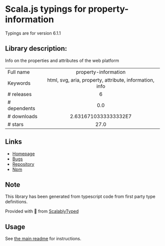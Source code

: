 
# Scala.js typings for property-information

Typings are for version 6.1.1

## Library description:
Info on the properties and attributes of the web platform

|                    |                 |
| ------------------ | :-------------: |
| Full name          | property-information |
| Keywords           | html, svg, aria, property, attribute, information, info |
| # releases         | 6 |
| # dependents       | 0.0 |
| # downloads        | 2.6316710333333332E7 |
| # stars            | 27.0 |

## Links
- [Homepage](https://github.com/wooorm/property-information#readme)
- [Bugs](https://github.com/wooorm/property-information/issues)
- [Repository](https://github.com/wooorm/property-information)
- [Npm](https://www.npmjs.com/package/property-information)
    


## Note
This library has been generated from typescript code from first party type definitions.

Provided with :purple_heart: from [ScalablyTyped](https://github.com/oyvindberg/ScalablyTyped)

## Usage
See [the main readme](../../readme.md) for instructions.


